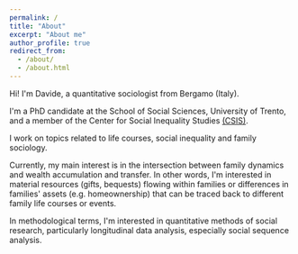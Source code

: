 ```yaml
---
permalink: /
title: "About"
excerpt: "About me"
author_profile: true
redirect_from: 
  - /about/
  - /about.html
---
```


Hi! I'm Davide, a quantitative sociologist from Bergamo (Italy). 

I'm a PhD candidate at the School of Social Sciences, University of Trento, and a member of the Center for Social Inequality Studies [(CSIS)](https://r.unitn.it/en/soc/csis). 

I work on topics related to life courses, social inequality and family sociology. 

Currently, my main interest is in the intersection between family dynamics and wealth accumulation and transfer. In other words, I'm interested in material resources (gifts, bequests) flowing within families or differences in families' assets (e.g. homeownership) that can be traced back to different family life courses or events.

In methodological terms, I'm interested in quantitative methods of social research, particularly longitudinal data analysis, especially social sequence analysis.



